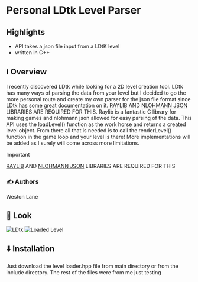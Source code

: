 # Personal LDtk Level Parser

## Highlights
- API takes a json file input from a LDtK level
- written in C++
## ℹ️ Overview

I recently discovered LDtk while looking for a 2D level creation tool. LDtk has many ways of parsing the data from your level but I decided to go the more personal route
and create my own parser for the json file format since LDtk has some great documentation on it. [RAYLIB](https://github.com/raysan5/raylib/tree/master) AND 
[NLOHMANN JSON](https://github.com/nlohmann/json) LIBRARIES ARE REQUIRED FOR THIS. Raylib is a fantastic C library for making games and nlohmann json allowed for easy parsing of the data.
This API uses the loadLevel() function as the work horse and returns a created level object. From there all that is needed is to call the renderLevel() function in the game 
loop and your level is there! More implementations will be added as I surely will come across more limitations. 

> [!IMPORTANT]
>  [RAYLIB](https://github.com/raysan5/raylib/tree/master) AND 
[NLOHMANN JSON](https://github.com/nlohmann/json) LIBRARIES ARE REQUIRED FOR THIS

### ✍️ Authors

Weston Lane


## 🚀 Look
![LDtk](https://github.com/Weston-Lane/level-loader-json-parser/blob/main/github%20Images/LDtk%20capture.PNG)
![Loaded Level](https://github.com/Weston-Lane/level-loader-json-parser/blob/main/github%20Images/level%20capture.PNG)


## ⬇️ Installation

Just download the level loader.hpp file from main directory or from the include directory. The rest of the files were from me just testing

